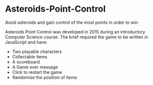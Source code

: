 # Asteroids-Point-Control
Avoid asteroids and gain control of the most points in order to win

Asteroids Point Control was developed in 2015 during an introductory Computer Science course. The brief required the game to be written in JavaScript and have:
* Two playable characters
* Collectable items
* A scoreboard
* A Game over message
* Click to restart the game
* Randomise the position of items
